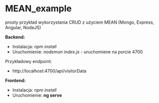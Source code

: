# MEAN_example

prosty przykład wykorzystania CRUD z użyciem MEAN (Mongo, Express, Angular, NodeJS)

**Backend:**

* Instalacja: _npm install_
* Uruchomienie: _nodemon index.js_ - uruchomiene na porcie 4700

Przykładowy endpoint: 

* http://localhost:4700/api/visitorData
 
**Frontend:**

* Instalacja: _npm install_
* Uruchomienie: **ng serve**


